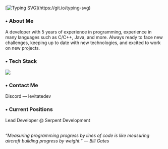 [![Typing SVG](https://readme-typing-svg.demolab.com?font=Fira+Code&size=22&duration=4000&pause=1000&width=434&height=30&lines=Hey%2C+I'm+Levitate!)](https://git.io/typing-svg)

<h3> • About Me </h3>

A developer with 5 years of experience in programming, experience in many languages such as C/C++, Java, and more. Always ready to face new challenges, keeping up to date with new technologies, and excited to work on new projects.

<h3> • Tech Stack </h3>

![](https://skillicons.dev/icons?i=html,css,js,ts,cpp,java,bootstrap,sqlite,git,github,rust,tailwindcss&perline=6)

<h3> • Contact Me </h3>
Discord — levitatedev

<h3> • Current Positions </h3>
Lead Developer @ Serpent Development

&nbsp;
<br>
*“Measuring programming progress by lines of code is like measuring aircraft building progress by weight.” — Bill Gates*
<br>
